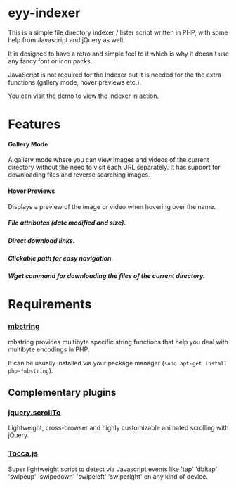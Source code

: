 # eyy-indexer
This is a simple file directory indexer / lister script written in PHP, with some help from Javascript and jQuery as well.

It is designed to have a retro and simple feel to it which is why it doesn't use any fancy font or icon packs.

JavaScript is not required for the Indexer but it is needed for the the extra functions (gallery mode, hover previews etc.).

You can visit the [demo](https://eyy.co/indexer-demo/) to view the indexer in action.

# Features
#### Gallery Mode
A gallery mode where you can view images and videos of the current directory without the need to visit each URL separately. It has support for downloading files and reverse searching images.
#### Hover Previews
Displays a preview of the image or video when hovering over the name.
##### File attributes (date modified and size).
##### Direct download links.
##### Clickable path for easy navigation.
##### Wget command for downloading the files of the current directory.

# Requirements
### [mbstring](https://secure.php.net/manual/en/mbstring.installation.php)
mbstring provides multibyte specific string functions that help you deal with multibyte encodings in PHP.

It can be usually installed via your package manager (`sudo apt-get install php-*mbstring`).

## Complementary plugins
### [jquery.scrollTo](https://github.com/flesler/jquery.scrollTo)
Lightweight, cross-browser and highly customizable animated scrolling with jQuery.
### [Tocca.js](https://gianlucaguarini.com/Tocca.js/)
Super lightweight script to detect via Javascript events like 'tap' 'dbltap' 'swipeup' 'swipedown' 'swipeleft' 'swiperight' on any kind of device.
